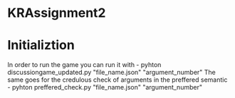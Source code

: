 # KRAssignment2

# Initializtion
In order to run the game you can run it with - pyhton discussiongame_updated.py "file_name.json" "argument_number"
The same goes for the credulous check of arguments in the preffered semantic - pyhton preffered_check.py "file_name.json" "argument_number"